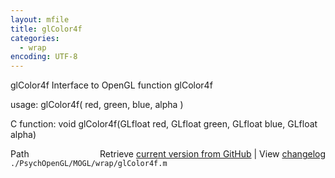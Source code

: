 ```yaml
---
layout: mfile
title: glColor4f
categories:
  - wrap
encoding: UTF-8
---
```


glColor4f  Interface to OpenGL function glColor4f

usage:  glColor4f\( red, green, blue, alpha \)

C function:  void glColor4f\(GLfloat red, GLfloat green, GLfloat blue, GLfloat alpha\)


<div class="code_header" style="text-align:right;">
  <span style="float:left;">Path&nbsp;&nbsp;</span> <span class="counter">Retrieve <a href=
  "https://raw.github.com/Psychtoolbox-3/Psychtoolbox-3/beta/./PsychOpenGL/MOGL/wrap/glColor4f.m">current version from GitHub</a> | View <a href=
  "https://github.com/Psychtoolbox-3/Psychtoolbox-3/commits/beta/./PsychOpenGL/MOGL/wrap/glColor4f.m">changelog</a></span>
</div>
<div class="code">
  <code>./PsychOpenGL/MOGL/wrap/glColor4f.m</code>
</div>
